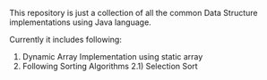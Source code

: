 This repository is just a collection of all the common Data Structure implementations using Java language.

Currently it includes following:

1) Dynamic Array Implementation using static array
2) Following Sorting Algorithms
 2.1) Selection Sort

